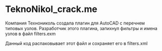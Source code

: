 # TeknoNikol_crack.me

Компания Технониколь создала плагин для AutoCAD с перечнем типовых узлов.
Разработчик этого плагина, запихнул фильтры и имена узлов в файл filters.exm

Данный код распаковывает этот файл и сохраняет его в filters.xml
